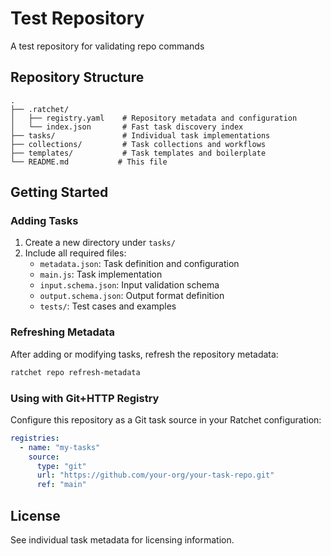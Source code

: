 # Test Repository

A test repository for validating repo commands

## Repository Structure

```
.
├── .ratchet/
│   ├── registry.yaml    # Repository metadata and configuration
│   └── index.json       # Fast task discovery index
├── tasks/               # Individual task implementations
├── collections/         # Task collections and workflows
├── templates/           # Task templates and boilerplate
└── README.md           # This file
```

## Getting Started

### Adding Tasks

1. Create a new directory under `tasks/`
2. Include all required files:
   - `metadata.json`: Task definition and configuration
   - `main.js`: Task implementation
   - `input.schema.json`: Input validation schema
   - `output.schema.json`: Output format definition
   - `tests/`: Test cases and examples

### Refreshing Metadata

After adding or modifying tasks, refresh the repository metadata:

```bash
ratchet repo refresh-metadata
```

### Using with Git+HTTP Registry

Configure this repository as a Git task source in your Ratchet configuration:

```yaml
registries:
  - name: "my-tasks"
    source:
      type: "git"
      url: "https://github.com/your-org/your-task-repo.git"
      ref: "main"
```

## License

See individual task metadata for licensing information.
